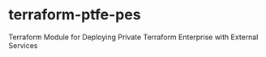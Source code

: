 # terraform-ptfe-pes
Terraform Module for Deploying Private Terraform Enterprise with External Services
